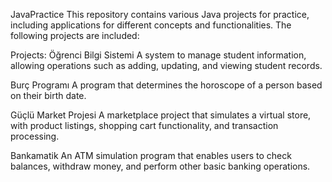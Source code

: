 JavaPractice
This repository contains various Java projects for practice, including applications for different concepts and functionalities. The following projects are included:

Projects:
Öğrenci Bilgi Sistemi
A system to manage student information, allowing operations such as adding, updating, and viewing student records.

Burç Programı
A program that determines the horoscope of a person based on their birth date.

Güçlü Market Projesi
A marketplace project that simulates a virtual store, with product listings, shopping cart functionality, and transaction processing.

Bankamatik
An ATM simulation program that enables users to check balances, withdraw money, and perform other basic banking operations.
